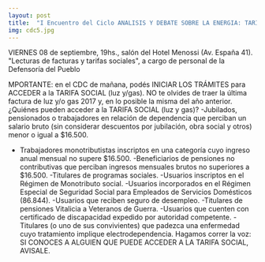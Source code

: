 ```yaml
---
layout: post
title:  "I Encuentro del Ciclo ANALISIS Y DEBATE SOBRE LA ENERGIA: TARIFAS, POLITICAS Y ALTERNATIVAS"
img: cdc5.jpg
---
```


VIERNES 08 de septiembre, 19hs., salón del Hotel Menossi (Av. España 41). "Lecturas de facturas y tarifas sociales", a cargo de personal de la Defensoría del Pueblo

MPORTANTE: en el CDC de mañana, podés INICIAR LOS TRÁMITES para ACCEDER a la TARIFA SOCIAL (luz y/gas).
NO te olvides de traer la última factura de luz y/o gas 2017 y, en lo posible la misma del año anterior.
¿Quiénes pueden acceder a la TARIFA SOCIAL (luz y gas)?
-Jubilados, pensionados o trabajadores en relación de dependencia que perciban un salario bruto (sin considerar descuentos por jubilación, obra social y otros) menor o igual a $16.500.
- Trabajadores monotributistas inscriptos en una categoría cuyo ingreso anual mensual no supere $16.500.
-Beneficiarios de pensiones no contributivas que perciban ingresos mensuales brutos no superiores a $16.500.
-Titulares de programas sociales.
-Usuarios inscriptos en el Régimen de Monotributo social.
-Usuarios incorporados en el Régimen Especial de Seguridad Social para Empleados de Servicios Domésticos (86.844).
-Usuarios que reciben seguro de desempleo.
-Titulares de pensiones Vitalicia a Veteranos de Guerra.
-Usuarios que cuenten con certificado de discapacidad expedido por autoridad competente.
-Titulares (o uno de sus convivientes) que padezca una enfermedad cuyo tratamiento implique electrodependencia.
Hagamos correr la voz: SI CONOCES A ALGUIEN QUE PUEDE ACCEDER A LA TARIFA SOCIAL, AVISALE.
